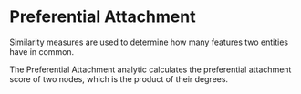 # Preferential Attachment

Similarity measures are used to determine how many features two entities
have in common.

The Preferential Attachment analytic calculates the preferential
attachment score of two nodes, which is the product of their degrees.
